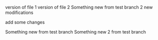 version of file 1
version of file 2
Something new from test branch 2
new modifications

add some changes

Something new from test branch 
Something new 2 from test branch
